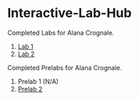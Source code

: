 # Interactive-Lab-Hub

Completed Labs for Alana Crognale.

1. [Lab 1](https://github.com/AlanaCrognale/IDD-Fa18-Lab1)
2. [Lab 2](https://github.com/AlanaCrognale/IDD-Fa19-Lab2)

Completed Prelabs for Alana Crognale.
1. Prelab 1 (N/A)
2. [Prelab 2](https://github.com/AlanaCrognale/Prelab-2)
